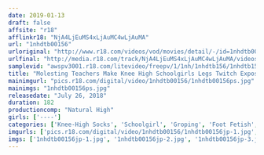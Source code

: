 ```yaml
---
date: 2019-01-13
draft: false
affsite: "r18"
afflinkr18: "NjA4LjEuMS4xLjAuMC4wLjAuMA"
url: "1nhdtb00156"
urloriginal: "http://www.r18.com/videos/vod/movies/detail/-/id=1nhdtb00156"
urlfinal: "http://media.r18.com/track/NjA4LjEuMS4xLjAuMC4wLjAuMA/videos/vod/movies/detail/-/id=1nhdtb00156"
samplevid: "awspv3001.r18.com/litevideo/freepv/1/1nh/1nhdtb156/1nhdtb156_dmb_w.mp4"
title: "Molesting Teachers Make Knee High Schoolgirls Legs Twitch Exposed With Several Egg Vibrators"
mainimgurl: "pics.r18.com/digital/video/1nhdtb00156/1nhdtb00156ps.jpg"
mainimgs: "1nhdtb00156ps.jpg"
releasedate: "July 26, 2018"
duration: 182
productioncomp: "Natural High"
girls: ['----']
categories: ['Knee-High Socks', 'Schoolgirl', 'Groping', 'Foot Fetish', 'Egg Vibrator', 'Hi-Def']
imgurls: ['pics.r18.com/digital/video/1nhdtb00156/1nhdtb00156jp-1.jpg', 'pics.r18.com/digital/video/1nhdtb00156/1nhdtb00156jp-2.jpg', 'pics.r18.com/digital/video/1nhdtb00156/1nhdtb00156jp-3.jpg', 'pics.r18.com/digital/video/1nhdtb00156/1nhdtb00156jp-4.jpg', 'pics.r18.com/digital/video/1nhdtb00156/1nhdtb00156jp-5.jpg', 'pics.r18.com/digital/video/1nhdtb00156/1nhdtb00156jp-6.jpg', 'pics.r18.com/digital/video/1nhdtb00156/1nhdtb00156jp-7.jpg', 'pics.r18.com/digital/video/1nhdtb00156/1nhdtb00156jp-8.jpg', 'pics.r18.com/digital/video/1nhdtb00156/1nhdtb00156jp-9.jpg', 'pics.r18.com/digital/video/1nhdtb00156/1nhdtb00156jp-10.jpg', 'pics.r18.com/digital/video/1nhdtb00156/1nhdtb00156jp-11.jpg', 'pics.r18.com/digital/video/1nhdtb00156/1nhdtb00156jp-12.jpg', 'pics.r18.com/digital/video/1nhdtb00156/1nhdtb00156jp-13.jpg', 'pics.r18.com/digital/video/1nhdtb00156/1nhdtb00156jp-14.jpg', 'pics.r18.com/digital/video/1nhdtb00156/1nhdtb00156jp-15.jpg', 'pics.r18.com/digital/video/1nhdtb00156/1nhdtb00156jp-16.jpg', 'pics.r18.com/digital/video/1nhdtb00156/1nhdtb00156jp-17.jpg', 'pics.r18.com/digital/video/1nhdtb00156/1nhdtb00156jp-18.jpg', 'pics.r18.com/digital/video/1nhdtb00156/1nhdtb00156jp-19.jpg', 'pics.r18.com/digital/video/1nhdtb00156/1nhdtb00156jp-20.jpg']
imgs: ['1nhdtb00156jp-1.jpg', '1nhdtb00156jp-2.jpg', '1nhdtb00156jp-3.jpg', '1nhdtb00156jp-4.jpg', '1nhdtb00156jp-5.jpg', '1nhdtb00156jp-6.jpg', '1nhdtb00156jp-7.jpg', '1nhdtb00156jp-8.jpg', '1nhdtb00156jp-9.jpg', '1nhdtb00156jp-10.jpg', '1nhdtb00156jp-11.jpg', '1nhdtb00156jp-12.jpg', '1nhdtb00156jp-13.jpg', '1nhdtb00156jp-14.jpg', '1nhdtb00156jp-15.jpg', '1nhdtb00156jp-16.jpg', '1nhdtb00156jp-17.jpg', '1nhdtb00156jp-18.jpg', '1nhdtb00156jp-19.jpg', '1nhdtb00156jp-20.jpg']
---
```


